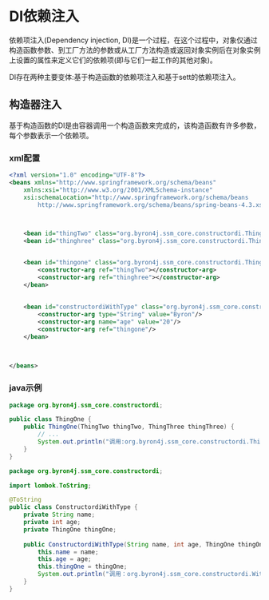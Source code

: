 # DI依赖注入

依赖项注入(Dependency injection, DI)是一个过程，在这个过程中，对象仅通过构造函数参数、到工厂方法的参数或从工厂方法构造或返回对象实例后在对象实例上设置的属性来定义它们的依赖项(即与它们一起工作的其他对象)。

DI存在两种主要变体:基于构造函数的依赖项注入和基于sett的依赖项注入。


## 构造器注入

基于构造函数的DI是由容器调用一个构造函数来完成的，该构造函数有许多参数，每个参数表示一个依赖项。

### xml配置

```xml
<?xml version="1.0" encoding="UTF-8"?>
<beans xmlns="http://www.springframework.org/schema/beans"
    xmlns:xsi="http://www.w3.org/2001/XMLSchema-instance"
    xsi:schemaLocation="http://www.springframework.org/schema/beans
        http://www.springframework.org/schema/beans/spring-beans-4.3.xsd">


	
    <bean id="thingTwo" class="org.byron4j.ssm_core.constructordi.ThingTwo" />
    <bean id="thinghree" class="org.byron4j.ssm_core.constructordi.ThingThree" />


	<bean id="thingone" class="org.byron4j.ssm_core.constructordi.ThingOne">
		<constructor-arg ref="thingTwo"></constructor-arg>
		<constructor-arg ref="thinghree"></constructor-arg>
	</bean>
	
	
	<bean id="constructordiWithType" class="org.byron4j.ssm_core.constructordi.ConstructordiWithType">
		<constructor-arg type="String" value="Byron"/>
		<constructor-arg name="age" value="20"/>
		<constructor-arg ref="thingone"/>
	</bean>
	
	

</beans>
```

### java示例

```java
package org.byron4j.ssm_core.constructordi;

public class ThingOne {
	public ThingOne(ThingTwo thingTwo, ThingThree thingThree) {
        // ...
		System.out.println("调用:org.byron4j.ssm_core.constructordi.ThingOne.ThingOne(ThingTwo, ThingThree)");
    }
}

```

```java
package org.byron4j.ssm_core.constructordi;

import lombok.ToString;

@ToString
public class ConstructordiWithType {
	private String name;
	private int age;
	private ThingOne thingOne;
	
	public ConstructordiWithType(String name, int age, ThingOne thingOne) {
		this.name = name;
		this.age = age;
		this.thingOne = thingOne;
		System.out.println("调用：org.byron4j.ssm_core.constructordi.WithFieldIsPrimaryType.ConstructordiWithType(String, int, ThingOne)");
	}
}

```

